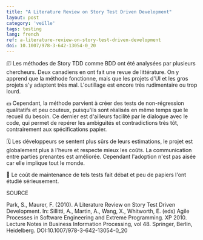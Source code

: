 ```yaml
---
title: "A Literature Review on Story Test Driven Development"
layout: post
category: 'veille'
tags: testing
lang: french
ref: a-literature-review-on-story-test-driven-development
doi: 10.1007/978-3-642-13054-0_20
---
```


🗊 Les méthodes de Story TDD comme BDD ont été analysées par plusieurs chercheurs. Deux canadiens en ont fait une revue de littérature. On y apprend que la méthode fonctionne, mais que les projets d'UI et les gros projets s'y adaptent très mal. L'outillage est encore très rudimentaire ou trop lourd.

💵 Cependant, la méthode parvient à créer des tests de non-régression qualitatifs et peu couteux, puisqu'ils sont réalisés en même temps que le recueil du besoin. Ce dernier est d'ailleurs facilité par le dialogue avec le code, qui permet de repérer les ambiguités et contradictions très tôt, contrairement aux spécifications papier.

🗓️ Les développeurs se sentent plus sûrs de leurs estimations, le projet est globalement plus à l'heure et respecte mieux les coûts. La communication entre parties prenantes est améliorée. Cependant l'adoption n'est pas aisée car elle implique tout le monde.

🔧 Le coût de maintenance de tels tests fait débat et peu de papiers l'ont étudié sérieusement.

SOURCE

Park, S., Maurer, F. (2010). A Literature Review on Story Test Driven Development. In: Sillitti, A., Martin, A., Wang, X., Whitworth, E. (eds) Agile Processes in Software Engineering and Extreme Programming. XP 2010. Lecture Notes in Business Information Processing, vol 48. Springer, Berlin, Heidelberg. DOI:10.1007/978-3-642-13054-0_20